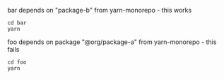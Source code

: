 bar depends on "package-b" from yarn-monorepo - this works

```
cd bar
yarn
```

foo depends on package "@org/package-a" from yarn-monorepo - this fails

```
cd foo
yarn
```
